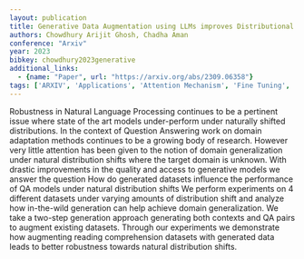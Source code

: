 ```yaml
---
layout: publication
title: Generative Data Augmentation using LLMs improves Distributional Robustness in Question Answering
authors: Chowdhury Arijit Ghosh, Chadha Aman
conference: "Arxiv"
year: 2023
bibkey: chowdhury2023generative
additional_links:
  - {name: "Paper", url: "https://arxiv.org/abs/2309.06358"}
tags: ['ARXIV', 'Applications', 'Attention Mechanism', 'Fine Tuning', 'LLM', 'Model Architecture', 'Security']
---
```

Robustness in Natural Language Processing continues to be a pertinent issue where state of the art models under-perform under naturally shifted distributions. In the context of Question Answering work on domain adaptation methods continues to be a growing body of research. However very little attention has been given to the notion of domain generalization under natural distribution shifts where the target domain is unknown. With drastic improvements in the quality and access to generative models we answer the question How do generated datasets influence the performance of QA models under natural distribution shifts We perform experiments on 4 different datasets under varying amounts of distribution shift and analyze how in-the-wild generation can help achieve domain generalization. We take a two-step generation approach generating both contexts and QA pairs to augment existing datasets. Through our experiments we demonstrate how augmenting reading comprehension datasets with generated data leads to better robustness towards natural distribution shifts.
